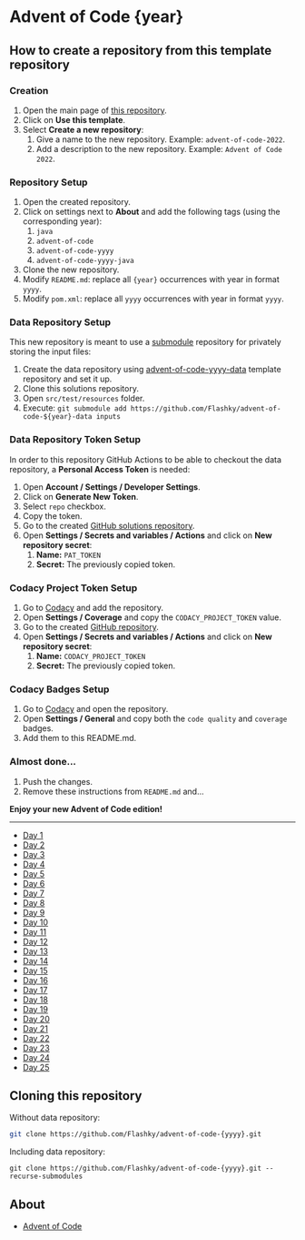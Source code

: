 # Advent of Code {year}

## How to create a repository from this template repository 

### Creation

1. Open the main page of [this repository](https://github.com/Flashky/advent-of-code-yyyy).
2. Click on **Use this template**.
3. Select **Create a new repository**:
   1. Give a name to the new repository. Example: ``advent-of-code-2022``.
   2. Add a description to the new repository. Example: ``Advent of Code 2022``.


### Repository Setup

1. Open the created repository.
2. Click on settings next to **About** and add the following tags (using the corresponding year):
    1. ``java``
    2. ``advent-of-code``
    3. ``advent-of-code-yyyy``
    4. ``advent-of-code-yyyy-java``
3. Clone the new repository.
4. Modify ``README.md``: replace all ``{year}`` occurrences with year in format ``yyyy``.
5. Modify ``pom.xml``: replace all ``yyyy`` occurrences with year in format ``yyyy``.

### Data Repository Setup

This new repository is meant to use a [submodule](https://github.blog/2016-02-01-working-with-submodules/) repository for privately storing the input files:
1. Create the data repository using [advent-of-code-yyyy-data](https://github.com/Flashky/advent-of-code-yyyy-data) template repository and set it up.
2. Clone this solutions repository.
3. Open ``src/test/resources`` folder.
4. Execute: ``git submodule add https://github.com/Flashky/advent-of-code-${year}-data inputs``

### Data Repository Token Setup

In order to this repository GitHub Actions to be able to checkout the data repository, a **Personal Access Token** is needed:
1. Open **Account / Settings / Developer Settings**.
2. Click on **Generate New Token**.
3. Select ``repo`` checkbox.
4. Copy the token.
5. Go to the created [GitHub solutions repository](https://github.com/Flashky/advent-of-code-{year}).
6. Open **Settings / Secrets and variables / Actions** and click on **New repository secret**:
   1. **Name:** ``PAT_TOKEN``
   2. **Secret:** The previously copied token.

### Codacy Project Token Setup

1. Go to [Codacy](https://app.codacy.com) and add the repository.
2. Open **Settings / Coverage** and copy the ``CODACY_PROJECT_TOKEN`` value.
3. Go to the created [GitHub repository](https://github.com/Flashky/advent-of-code-{year}).
4. Open **Settings / Secrets and variables / Actions** and click on **New repository secret**:
   1. **Name:** ``CODACY_PROJECT_TOKEN``
   2. **Secret:** The previously copied token.

### Codacy Badges Setup

1. Go to [Codacy](https://app.codacy.com) and open the repository.
2. Open **Settings / General** and copy both the ``code quality`` and ``coverage`` badges.
3. Add them to this README.md.

### Almost done...

1. Push the changes.
2. Remove these instructions from ``README.md`` and...

**Enjoy your new Advent of Code edition!**

---

- [Day 1](https://github.com/Flashky/advent-of-code-{year}/tree/master/src/main/java/com/adventofcode/flashk/day01)
- [Day 2](https://github.com/Flashky/advent-of-code-{year}/tree/master/src/main/java/com/adventofcode/flashk/day02)
- [Day 3](https://github.com/Flashky/advent-of-code-{year}/tree/master/src/main/java/com/adventofcode/flashk/day03)
- [Day 4](https://github.com/Flashky/advent-of-code-{year}/tree/master/src/main/java/com/adventofcode/flashk/day04)
- [Day 5](https://github.com/Flashky/advent-of-code-{year}/tree/master/src/main/java/com/adventofcode/flashk/day05)
- [Day 6](https://github.com/Flashky/advent-of-code-{year}/tree/master/src/main/java/com/adventofcode/flashk/day06)
- [Day 7](https://github.com/Flashky/advent-of-code-{year}/tree/master/src/main/java/com/adventofcode/flashk/day07)
- [Day 8](https://github.com/Flashky/advent-of-code-{year}/tree/master/src/main/java/com/adventofcode/flashk/day08)
- [Day 9](https://github.com/Flashky/advent-of-code-{year}/tree/master/src/main/java/com/adventofcode/flashk/day09)
- [Day 10](https://github.com/Flashky/advent-of-code-{year}/tree/master/src/main/java/com/adventofcode/flashk/day10)
- [Day 11](https://github.com/Flashky/advent-of-code-{year}/tree/master/src/main/java/com/adventofcode/flashk/day11)
- [Day 12](https://github.com/Flashky/advent-of-code-{year}/tree/master/src/main/java/com/adventofcode/flashk/day12)
- [Day 13](https://github.com/Flashky/advent-of-code-{year}/tree/master/src/main/java/com/adventofcode/flashk/day13)
- [Day 14](https://github.com/Flashky/advent-of-code-{year}/tree/master/src/main/java/com/adventofcode/flashk/day14)
- [Day 15](https://github.com/Flashky/advent-of-code-{year}/tree/master/src/main/java/com/adventofcode/flashk/day15)
- [Day 16](https://github.com/Flashky/advent-of-code-{year}/tree/master/src/main/java/com/adventofcode/flashk/day16)
- [Day 17](https://github.com/Flashky/advent-of-code-{year}/tree/master/src/main/java/com/adventofcode/flashk/day17)
- [Day 18](https://github.com/Flashky/advent-of-code-{year}/tree/master/src/main/java/com/adventofcode/flashk/day18)
- [Day 19](https://github.com/Flashky/advent-of-code-{year}/tree/master/src/main/java/com/adventofcode/flashk/day19)
- [Day 20](https://github.com/Flashky/advent-of-code-{year}/tree/master/src/main/java/com/adventofcode/flashk/day20)
- [Day 21](https://github.com/Flashky/advent-of-code-{year}/tree/master/src/main/java/com/adventofcode/flashk/day21)
- [Day 22](https://github.com/Flashky/advent-of-code-{year}/tree/master/src/main/java/com/adventofcode/flashk/day22)
- [Day 23](https://github.com/Flashky/advent-of-code-{year}/tree/master/src/main/java/com/adventofcode/flashk/day23)
- [Day 24](https://github.com/Flashky/advent-of-code-{year}/tree/master/src/main/java/com/adventofcode/flashk/day24)
- [Day 25](https://github.com/Flashky/advent-of-code-{year}/tree/master/src/main/java/com/adventofcode/flashk/day25)

## Cloning this repository

Without data repository:

```bash
git clone https://github.com/Flashky/advent-of-code-{yyyy}.git
```

Including data repository:

```
git clone https://github.com/Flashky/advent-of-code-{yyyy}.git --recurse-submodules
```

## About

- [Advent of Code](https://adventofcode.com/{year}/about)


